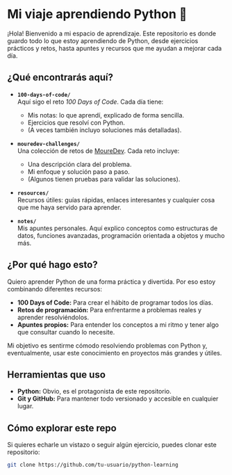 # Mi viaje aprendiendo Python 🚀

¡Hola! Bienvenido a mi espacio de aprendizaje. Este repositorio es donde guardo todo lo que estoy aprendiendo de Python, desde ejercicios prácticos y retos, hasta apuntes y recursos que me ayudan a mejorar cada día.

## **¿Qué encontrarás aquí?**

- **`100-days-of-code/`**  
  Aquí sigo el reto *100 Days of Code*. Cada día tiene:
  - Mis notas: lo que aprendí, explicado de forma sencilla.
  - Ejercicios que resolví con Python.
  - (A veces también incluyo soluciones más detalladas).

- **`mouredev-challenges/`**  
  Una colección de retos de [MoureDev](https://mouredev.com). Cada reto incluye:
  - Una descripción clara del problema.
  - Mi enfoque y solución paso a paso.
  - (Algunos tienen pruebas para validar las soluciones).

- **`resources/`**  
  Recursos útiles: guías rápidas, enlaces interesantes y cualquier cosa que me haya servido para aprender.

- **`notes/`**  
  Mis apuntes personales. Aquí explico conceptos como estructuras de datos, funciones avanzadas, programación orientada a objetos y mucho más.

## **¿Por qué hago esto?**

Quiero aprender Python de una forma práctica y divertida. Por eso estoy combinando diferentes recursos:  
- **100 Days of Code:** Para crear el hábito de programar todos los días.  
- **Retos de programación:** Para enfrentarme a problemas reales y aprender resolviéndolos.  
- **Apuntes propios:** Para entender los conceptos a mi ritmo y tener algo que consultar cuando lo necesite.  

Mi objetivo es sentirme cómodo resolviendo problemas con Python y, eventualmente, usar este conocimiento en proyectos más grandes y útiles.

## **Herramientas que uso**

- **Python:** Obvio, es el protagonista de este repositorio.  
- **Git y GitHub:** Para mantener todo versionado y accesible en cualquier lugar.  

## **Cómo explorar este repo**

Si quieres echarle un vistazo o seguir algún ejercicio, puedes clonar este repositorio:

```bash
git clone https://github.com/tu-usuario/python-learning